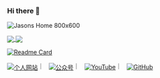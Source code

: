 ### Hi there 👋
![Jasons Home 800x600](https://github.com/uluckystar/uluckystar/assets/77091038/ff7600f1-61b1-41e8-a4ea-5c863911e1d2)

<a href="https://github.com/uluckystar">
  <img align="center" src="https://github-readme-stats-orpin-iota-81.vercel.app/api?username=uluckystar&theme=ambient_gradient&locale=cn" />
</a>
<a href="https://github.com/uluckystar">
  <img align="center" src="https://github-readme-stats-orpin-iota-81.vercel.app/api/top-langs/?username=uluckystar&theme=ambient_gradient&locale=cn&langs_count=10" />
</a>

[![Readme Card](https://github-readme-stats-orpin-iota-81.vercel.app/api/pin/?username=uluckystar&repo=jenkinsDemo&theme=ambient_gradient&locale=cn)](https://github.com/uluckystar)

<a href="https://jzbt.xyz"><img align="center" src="https://img.shields.io/badge/个人网站-Jason'sHome-green.svg" alt="个人网站" /></a>｜&nbsp;&nbsp;
<a href="https://mp.weixin.qq.com/s/8LbmZR2TQHaDLok9GKy4gg"><img align="center" src="https://img.shields.io/badge/公众号-JasonHome1024-blueviolet" alt="公众号" /></a>｜&nbsp;&nbsp;
<a href="https://www.youtube.com/@JasonHome1024"><img align="center" src="https://img.shields.io/badge/YouTube-Jason‘sHome-critical" alt="YouTube" /></a>｜&nbsp;&nbsp;
<a href="https://github.com/uluckystar/"><img align="center" src="https://img.shields.io/badge/GitHub-JasonJiang-black.svg" alt="GitHub" /></a>


<!--
**uluckystar/uluckystar** is a ✨ _special_ ✨ repository because its `README.md` (this file) appears on your GitHub profile.

Here are some ideas to get you started:

- 🔭 I’m currently working on ...
- 🌱 I’m currently learning ...
- 👯 I’m looking to collaborate on ...
- 🤔 I’m looking for help with ...
- 💬 Ask me about ...
- 📫 How to reach me: ...
- 😄 Pronouns: ...
- ⚡ Fun fact: ...
-->
